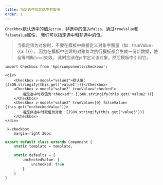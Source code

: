 ```yaml
---
title: 指定选中和非选中的取值
order: 1
---
```


`Checkbox`默认选中的值为`true`，非选中的值为`false`，通过`trueValue`和`falseValue`属性，
我们可以指定选中和非选中的值。

> 当指定值为对象时，不要在模板中直接定义对象字面量（如：trueValue={{a: 1}}），
> 因为在模板中创建的对象每次执行模板都会生成一份新数据，使全等判断(`===`)失效。
> 此时应该在js中定义该对象，然后模板中引用它。

```vdt
import Checkbox from 'kpc/components/checkbox';

<div>
    <Checkbox v-model="value1">默认值: {JSON.stringify(this.get('value1'))}</Checkbox>
    <Checkbox v-model="value2" trueValue="checked">
        指定选中时取值为"checked": {JSON.stringify(this.get('value2'))}
    </Checkbox>
    <Checkbox v-model="value3" trueValue={0} falseValue={this.get("uncheckedValue")}>
        指定非选中时取值为对象：{JSON.stringify(this.get('value3'))}
    </Checkbox>
</div>
```

```styl
.k-checkbox
    margin-right 20px
```

```ts
export default class extends Component {
    static template = template;

    static defaults = {
        uncheckedValue: {
            unchecked: true
        }
    }
}
```

